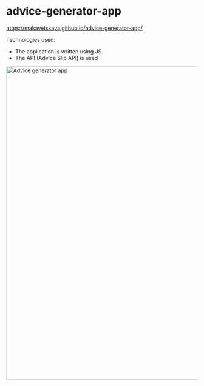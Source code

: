 

# advice-generator-app
https://makavetskaya.github.io/advice-generator-app/

Technologies used:
- The application is written using JS.
- The API (Advice Slip API) is used



<img width="826" alt="Advice generator app" src="https://user-images.githubusercontent.com/90634573/196711444-1fd469f9-380d-4ade-8873-2df0fd58d922.png">
